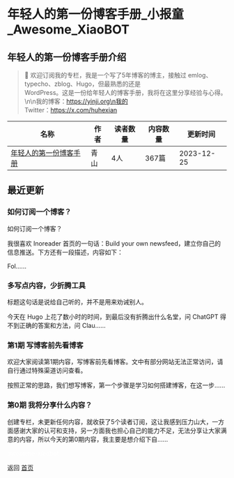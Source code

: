 # 年轻人的第一份博客手册_小报童_Awesome_XiaoBOT

## 年轻人的第一份博客手册介绍
> 👋 欢迎订阅我的专栏，我是一个写了5年博客的博主，接触过 emlog、typecho、zblog、Hugo，但最熟悉的还是  
WordPress。这是一份给年轻人的博客手册，我将在这里分享经验与心得。\n\n我的博客：https://yinji.org\n我的  
Twitter：https://x.com/huhexian  
  


|名称|作者|读者数量|内容数量|更新时间|
|---|---|---|---|---|
|[年轻人的第一份博客手册](https://xiaobot.net/p/blog-guide?refer=0b133df9-27dc-423b-8101-639049001c13)|青山|4人|367篇|2023-12-25|

## 最近更新
### 如何订阅一个博客？

如何订阅一个博客？

我很喜欢 Inoreader 首页的一句话：Build your own newsfeed，建立你自己的信息推送。下方还有一段描述，内容如下：

Fol......

### 多写点内容，少折腾工具

标题这句话是说给自己听的，并不是用来劝诫别人。

今天在 Hugo 上花了数小时的时间，到最后没有折腾出什么名堂，问 ChatGPT 得不到正确的答案和方法，问 Clau......

### 第1期 写博客前先看博客

欢迎大家阅读第1期内容，写博客前先看博客。文中有部分网站无法正常访问，请自行通过特殊渠道访问查看。

按照正常的思路，我们想写博客，第一个步骤是学习如何搭建博客，在这一步......

### 第0期 我将分享什么内容？

创建专栏，未更新任何内容，就收获了5个读者订阅，这让我感到压力山大，一方面感谢大家的认可和支持，另一方面我也担心自己的能力不足，无法分享让大家满意的内容，所以今天的第0期内容，我主要是想介绍下自......


<a href="https://github.com/Reno9527/awesome-xiaobot" style="color: white; text-decoration: none;">awesome-xiaobot</a>

返回 [首页](../README.md)

